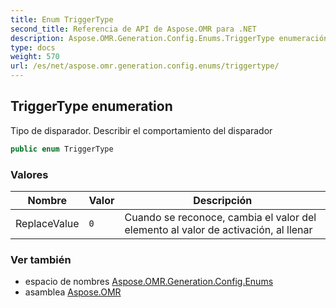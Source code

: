 ```yaml
---
title: Enum TriggerType
second_title: Referencia de API de Aspose.OMR para .NET
description: Aspose.OMR.Generation.Config.Enums.TriggerType enumeración. Tipo de disparador. Describir el comportamiento del disparador
type: docs
weight: 570
url: /es/net/aspose.omr.generation.config.enums/triggertype/
---
```

## TriggerType enumeration

Tipo de disparador. Describir el comportamiento del disparador

```csharp
public enum TriggerType
```

### Valores

| Nombre | Valor | Descripción |
| --- | --- | --- |
| ReplaceValue | `0` | Cuando se reconoce, cambia el valor del elemento al valor de activación, al llenar |

### Ver también

* espacio de nombres [Aspose.OMR.Generation.Config.Enums](../../aspose.omr.generation.config.enums/)
* asamblea [Aspose.OMR](../../)


